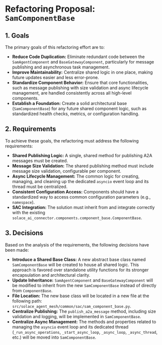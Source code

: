 # Refactoring Proposal: `SamComponentBase`

## 1. Goals

The primary goals of this refactoring effort are to:

-   **Reduce Code Duplication:** Eliminate redundant code between the `SamAgentComponent` and `BaseGatewayComponent`, particularly for message publishing and asynchronous task management.
-   **Improve Maintainability:** Centralize shared logic in one place, making future updates easier and less error-prone.
-   **Standardize Component Behavior:** Ensure that core functionalities, such as message publishing with size validation and async lifecycle management, are handled consistently across all high-level components.
-   **Establish a Foundation:** Create a solid architectural base (`SamComponentBase`) for any future shared component logic, such as standardized health checks, metrics, or configuration handling.

## 2. Requirements

To achieve these goals, the refactoring must address the following requirements:

-   **Shared Publishing Logic:** A single, shared method for publishing A2A messages must be created.
-   **Message Size Validation:** The shared publishing method must include message size validation, configurable per component.
-   **Async Lifecycle Management:** The common logic for creating, managing, and cleaning up the dedicated `asyncio` event loop and its thread must be centralized.
-   **Consistent Configuration Access:** Components should have a standardized way to access common configuration parameters (e.g., `namespace`).
-   **SAC Integration:** The solution must inherit from and integrate correctly with the existing `solace_ai_connector.components.component_base.ComponentBase`.

## 3. Decisions

Based on the analysis of the requirements, the following decisions have been made:

-   **Introduce a Shared Base Class:** A new abstract base class named `SamComponentBase` will be created to house all shared logic. This approach is favored over standalone utility functions for its stronger encapsulation and architectural clarity.
-   **Update Inheritance:** `SamAgentComponent` and `BaseGatewayComponent` will be modified to inherit from the new `SamComponentBase` instead of directly from `ComponentBase`.
-   **File Location:** The new base class will be located in a new file at the following path: `src/solace_agent_mesh/common/sac/sam_component_base.py`.
-   **Centralize Publishing:** The `publish_a2a_message` method, including size validation and logging, will be implemented in `SamComponentBase`.
-   **Centralize Async Management:** The methods and properties related to managing the `asyncio` event loop and its dedicated thread (`_run_async_operations`, `_start_async_loop`, `_async_loop`, `_async_thread`, etc.) will be moved into `SamComponentBase`.
